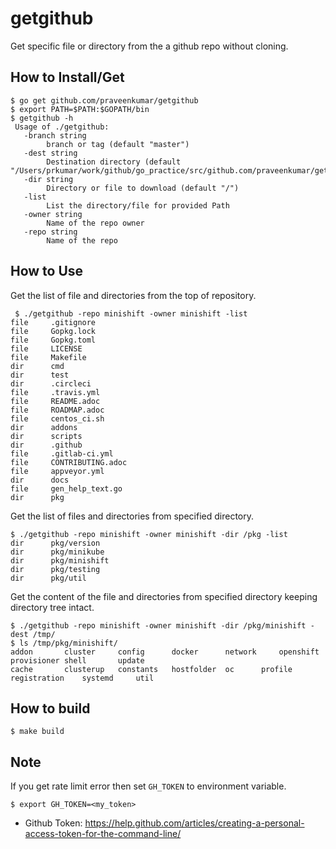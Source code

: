 # getgithub
Get specific file or directory from the a github repo without cloning.

How to Install/Get
------------------

    $ go get github.com/praveenkumar/getgithub
    $ export PATH=$PATH:$GOPATH/bin
    $ getgithub -h
     Usage of ./getgithub:
       -branch string
         	branch or tag (default "master")
       -dest string
         	Destination directory (default "/Users/prkumar/work/github/go_practice/src/github.com/praveenkumar/getgithub/out")
       -dir string
         	Directory or file to download (default "/")
       -list
         	List the directory/file for provided Path
       -owner string
         	Name of the repo owner
       -repo string
         	Name of the repo

How to Use
----------

Get the list of file and directories from the top of repository.

     $ ./getgithub -repo minishift -owner minishift -list
    file 	 .gitignore 
    file 	 Gopkg.lock 
    file 	 Gopkg.toml 
    file 	 LICENSE 
    file 	 Makefile 
    dir 	 cmd 
    dir 	 test 
    dir 	 .circleci 
    file 	 .travis.yml 
    file 	 README.adoc 
    file 	 ROADMAP.adoc 
    file 	 centos_ci.sh 
    dir 	 addons 
    dir 	 scripts 
    dir 	 .github 
    file 	 .gitlab-ci.yml 
    file 	 CONTRIBUTING.adoc 
    file 	 appveyor.yml 
    dir 	 docs 
    file 	 gen_help_text.go 
    dir 	 pkg 
    
Get the list of files and directories from specified directory.

    $ ./getgithub -repo minishift -owner minishift -dir /pkg -list
    dir 	 pkg/version 
    dir 	 pkg/minikube 
    dir 	 pkg/minishift 
    dir 	 pkg/testing 
    dir 	 pkg/util

Get the content of the file and directories from specified directory keeping directory tree intact.

    $ ./getgithub -repo minishift -owner minishift -dir /pkg/minishift -dest /tmp/
    $ ls /tmp/pkg/minishift/
    addon		cluster		config		docker		network		openshift	provisioner	shell		update
    cache		clusterup	constants	hostfolder	oc		profile		registration	systemd		util

           
How to build
------------
 
    $ make build
    
Note
----

If you get rate limit error then set `GH_TOKEN` to environment variable.

`$ export GH_TOKEN=<my_token>`

- Github Token: https://help.github.com/articles/creating-a-personal-access-token-for-the-command-line/                 